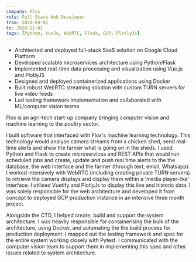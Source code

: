```yaml
---
company: Flox
role: Full Stack Web Developer
from: 2020-04-01
to: 2020-11-01
tags: [Python, VueJs, WebRTC, Flask, GCP, PlotlyJs]
---
```


<!--action-points-->

- Architected and deployed full-stack SaaS solution on Google Cloud Platform
- Developed scalable microservices architecture using Python/Flask
- Implemented real-time data processing and visualization using Vue.js and PlotlyJS
- Designed and deployed containerized applications using Docker
- Built robust WebRTC streaming solution with custom TURN servers for live video feeds
- Led testing framework implementation and collaborated with ML/computer vision teams

<!--full-description-->

Flox is an agri-tech start-up company bringing computer vision and machine learning to the poultry sector.

I built software that interfaced with Flox's machine learning technology. This technology would analyse camera streams from a chicken shed, send real-time alerts and show the farmer what is going on in the sheds. I used Python and Flask to create microservices and REST APIs that would run scheduled jobs and create, update and push real time alerts to the the database, the web interface and the farmer (through text, email, Whatsapp). I worked intensively with WebRTC (including creating private TURN servers) to retrieve the camera displays and display them within a 'media player-like' interface. I utilised Vuetify and PlotlyJs to display this live and historic data. I was solely responsible for the web architecture and developed it from concept to deployed GCP production instance in an intensive three month project.

Alongside the CTO, I helped create, build and support the system architecture. I was heavily responsible for containerising the bulk of the architecture, using Docker, and automating the the build process for production deployment. I mapped out the testing framework and spec for the entire system working closely with Pytest. I communicated with the computer vision team to support them in implementing this spec and other issues related to system architecture.
